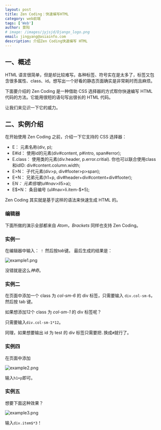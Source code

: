 ```yaml
---
layout: post
title: Zen Coding：快速编写HTML
category: web前端
tags: ['Web']
author: 景阳
# image: /images/jyjsjd/Django_logo.png
email: jingyang@asiainfo.com
description: 介绍Zen Coding快速编写 HTML
---
```


## 一、概述
HTML 语言很简单，但是却比较难写。各种标签、符号实在是太多了，标签又包含很多属性、class、id。想写出一个好看的静态页面确实是非常耗时而且麻烦。

下面要介绍的 Zen Coding 是一种借助 CSS 选择器的方式帮你快速编写 HTML 代码的方法。它能用很短的语句写出很长的 HTML 代码。

让我们来见识一下它的威力。

## 二、实例介绍
在开始使用 Zen Coding 之前，介绍一下它支持的 CSS 选择器：

- E：
元素名称(div, p);
- E#id：
使用id的元素(div#content, p#intro, span#error);
- E.class：
使用类的元素(div.header, p.error.critial). 你也可以联合使用class和idID: div#content.column.width;
- E>N：
子代元素(div>p, div#footer>p>span);
- E+N：
兄弟元素(h1+p, div#header+div#content+div#footer);
- E*N：
元素倍增(ul#nav>li*5>a);
- E$*N：
条目编号 (ul#nav>li.item-$*5);

Zen Coding 其实就是基于这样的语法来快速生成 HTML 的。

### 编辑器
下面所做的演示全部都来自 *Atom*，*Brackets* 同样也支持 Zen Coding。

### 实例一
在编辑器中输入：
```！```
然后按*tab*键。
最后生成的结果是：

![example1.png](/images/jyjsjd/example1.png)

没错就是这么*神奇*。

### 实例二
在页面中添加一个 class 为 *col-sm-6* 的 div 标签，只需要输入
```div.col-sm-6```，然后按 tab 键。

如果想添加12个 class 为 *col-sm-1* 的 div 标签呢？

只需要输入```div.col-sm-1*12```。

同理，如果想要输出 id 为 test 的 div 标签只需要把`.`换成`#`就行了。

### 实例四
在页面中添加

![example2.png](/images/jyjsjd/example2.png)

输入`h1+p`即可。

### 实例五
想要下面这种效果？

![example3.png](/images/jyjsjd/example3.png)

输入```div.item$*3```！
